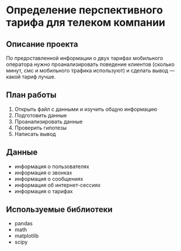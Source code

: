 # Определение перспективного тарифа для телеком компании
## Описание проекта
По предоставленной информации о двух тарифах мобильного оператора нужно проанализировать поведение клиентов (сколько минут, смс и мобильного трафика используют) и сделать вывод — какой тариф лучше.

## План работы
1. Открыть файл с данными и изучить общую информацию
2. Подготовить данные
3. Проанализировать данные
4. Проверить гипотезы
5. Написать вывод

## Данные

- информация о пользователях
- информация о звонках
- информация о сообщениях
- информация об интернет-сессиях
- информация о тарифах

## Используемые библиотеки
- pandas
- math
- matplotlib
- scipy